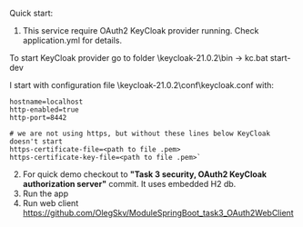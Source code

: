 Quick start:
1. This service require OAuth2 KeyCloak provider running. Check application.yml for details.

To start KeyCloak provider go to folder \keycloak-21.0.2\bin -> kc.bat start-dev

I start with configuration file \keycloak-21.0.2\conf\keycloak.conf with:
```
hostname=localhost
http-enabled=true
http-port=8442

# we are not using https, but without these lines below KeyCloak doesn't start
https-certificate-file=<path to file .pem>
https-certificate-key-file=<path to file .pem>`
```

2. For quick demo checkout to  **"Task 3 security, OAuth2 KeyCloak authorization server"** commit.
It uses embedded H2 db.
3. Run the app
4. Run web client https://github.com/OlegSkv/ModuleSpringBoot_task3_OAuth2WebClient